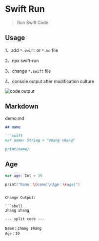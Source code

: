 # Swift Run

> Run Swift Code

## Usage

1、add `*.swift` or `*.md` file

2、npx swift-run

3、change `*.swift` file

4、console output after modification culture

![code output](https://user-images.githubusercontent.com/28686832/94119472-8a22e380-fe81-11ea-8732-a3f23d6c4cbd.png)

## Markdown

demo.md

```md
## name

```swift
var name: String = "zhang shang"

print(name)
```

## Age

```swift
var age: Int = 19

print("Name：\(name)\nAge：\(age)")
```
```

Change Output:

```shell
zhang shang

--- split code ---

Name：zhang shang
Age：19
```
